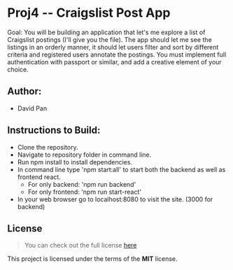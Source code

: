 # Proj4 -- Craigslist Post App

Goal:
You will be building an application that let's me explore a list of Craigslist postings (I'll give you the file). The app should let me see the listings in an orderly manner, it should let users filter and sort by different criteria and registered users annotate the postings. You must implement full authentication with passport or similar, and add a creative element of your choice.

## Author:

- David Pan

## Instructions to Build:

- Clone the repository.
- Navigate to repository folder in command line.
- Run npm install to install dependencies.
- In command line type 'npm start:all' to start both the backend as well as frontend react.
  - For only backend: 'npm run backend'
  - For only frontend: 'npm run start-react'
- In your web browser go to localhost:8080 to visit the site. (3000 for backend)

## License

> You can check out the full license [here](/LICENSE)

This project is licensed under the terms of the **MIT** license.
